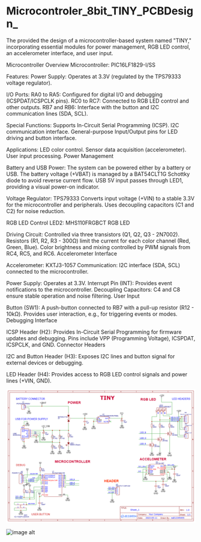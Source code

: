 # Microcontroler_8bit_TINY_PCBDesign_
The provided the design of a microcontroller-based system named "TINY," incorporating essential modules for power management, RGB LED control, an accelerometer interface, and user input.


Microcontroller Overview
Microcontroller: PIC16LF1829-I/SS


Features:
     Power Supply: Operates at 3.3V (regulated by the TPS79333 voltage regulator).


     
I/O Ports:
          RA0 to RA5: Configured for digital I/O and debugging (ICSPDAT/ICSPCLK pins).
          RC0 to RC7: Connected to RGB LED control and other outputs.
          RB7 and RB6: Interface with the button and I2C communication lines (SDA, SCL).



Special Functions:
            Supports In-Circuit Serial Programming (ICSP).
            I2C communication interface.
            General-purpose Input/Output pins for LED driving and button interface.



Applications:
     LED color control.
     Sensor data acquisition (accelerometer).
     User input processing.
     Power Management



Battery and USB Power:
     The system can be powered either by a battery or USB.
     The battery voltage (+VBAT) is managed by a BAT54CLT1G Schottky diode to avoid reverse current flow.
     USB 5V input passes through LED1, providing a visual power-on indicator.



Voltage Regulator: TPS79333
          Converts input voltage (+VIN) to a stable 3.3V for the microcontroller and peripherals.
          Uses decoupling capacitors (C1 and C2) for noise reduction.


RGB LED Control
         LED2: MHS110FRGBCT RGB LED



Driving Circuit:
        Controlled via three transistors (Q1, Q2, Q3 - 2N7002).
        Resistors (R1, R2, R3 - 300Ω) limit the current for each color channel (Red, Green, Blue).
        Color brightness and mixing controlled by PWM signals from RC4, RC5, and RC6.
        Accelerometer Interface



Accelerometer: KXTJ3-1057
            Communication: I2C interface (SDA, SCL) connected to the microcontroller.



Power Supply: Operates at 3.3V.
          Interrupt Pin (INT): Provides event notifications to the microcontroller.
          Decoupling Capacitors: C4 and C8 ensure stable operation and noise filtering.
          User Input



Button (SW1):
          A push-button connected to RB7 with a pull-up resistor (R12 - 10kΩ).
          Provides user interaction, e.g., for triggering events or modes.
          Debugging Interface



ICSP Header (H2):
      Provides In-Circuit Serial Programming for firmware updates and debugging.
      Pins include VPP (Programming Voltage), ICSPDAT, ICSPCLK, and GND.
      Connector Headers
 
 
 
 I2C and Button Header (H3):
Exposes I2C lines and button signal for external devices or debugging.



LED Header (H4):
        Provides access to RGB LED control signals and power lines (+VIN, GND).


![image alt](https://github.com/devman6297/Microcontroler_8bit_TINY_PCBDesign_/blob/d914bda468b8a599d19e3b819bfd3926f88c82dc/Schematic_Node-MCU_2025-01-07.png)




![image alt]()
